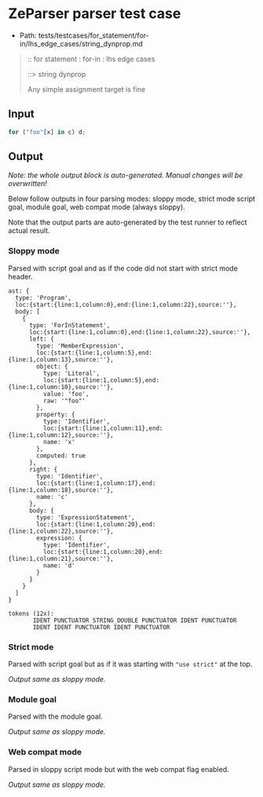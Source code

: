 # ZeParser parser test case

- Path: tests/testcases/for_statement/for-in/lhs_edge_cases/string_dynprop.md

> :: for statement : for-in : lhs edge cases
>
> ::> string dynprop
>
> Any simple assignment target is fine

## Input

`````js
for ("foo"[x] in c) d;
`````

## Output

_Note: the whole output block is auto-generated. Manual changes will be overwritten!_

Below follow outputs in four parsing modes: sloppy mode, strict mode script goal, module goal, web compat mode (always sloppy).

Note that the output parts are auto-generated by the test runner to reflect actual result.

### Sloppy mode

Parsed with script goal and as if the code did not start with strict mode header.

`````
ast: {
  type: 'Program',
  loc:{start:{line:1,column:0},end:{line:1,column:22},source:''},
  body: [
    {
      type: 'ForInStatement',
      loc:{start:{line:1,column:0},end:{line:1,column:22},source:''},
      left: {
        type: 'MemberExpression',
        loc:{start:{line:1,column:5},end:{line:1,column:13},source:''},
        object: {
          type: 'Literal',
          loc:{start:{line:1,column:5},end:{line:1,column:10},source:''},
          value: 'foo',
          raw: '"foo"'
        },
        property: {
          type: 'Identifier',
          loc:{start:{line:1,column:11},end:{line:1,column:12},source:''},
          name: 'x'
        },
        computed: true
      },
      right: {
        type: 'Identifier',
        loc:{start:{line:1,column:17},end:{line:1,column:18},source:''},
        name: 'c'
      },
      body: {
        type: 'ExpressionStatement',
        loc:{start:{line:1,column:20},end:{line:1,column:22},source:''},
        expression: {
          type: 'Identifier',
          loc:{start:{line:1,column:20},end:{line:1,column:21},source:''},
          name: 'd'
        }
      }
    }
  ]
}

tokens (12x):
       IDENT PUNCTUATOR STRING_DOUBLE PUNCTUATOR IDENT PUNCTUATOR
       IDENT IDENT PUNCTUATOR IDENT PUNCTUATOR
`````

### Strict mode

Parsed with script goal but as if it was starting with `"use strict"` at the top.

_Output same as sloppy mode._

### Module goal

Parsed with the module goal.

_Output same as sloppy mode._

### Web compat mode

Parsed in sloppy script mode but with the web compat flag enabled.

_Output same as sloppy mode._
